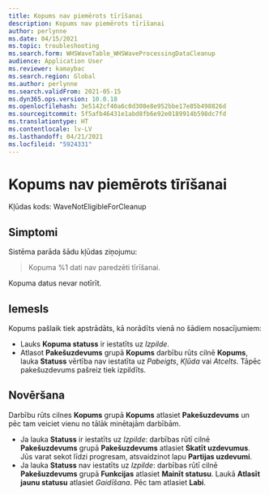 ```yaml
---
title: Kopums nav piemērots tīrīšanai
description: Kopums nav piemērots tīrīšanai
author: perlynne
ms.date: 04/15/2021
ms.topic: troubleshooting
ms.search.form: WHSWaveTable_WHSWaveProcessingDataCleanup
audience: Application User
ms.reviewer: kamaybac
ms.search.region: Global
ms.author: perlynne
ms.search.validFrom: 2021-05-15
ms.dyn365.ops.version: 10.0.18
ms.openlocfilehash: 3e5142cf40a6c0d308e8e952bbe17e85b498826d
ms.sourcegitcommit: 5f5afb46431e1abd8fb6e92e0189914b598dc7fd
ms.translationtype: HT
ms.contentlocale: lv-LV
ms.lasthandoff: 04/21/2021
ms.locfileid: "5924331"
---
```

# <a name="wave-isnt-eligible-for-cleanup"></a>Kopums nav piemērots tīrīšanai

Kļūdas kods: WaveNotEligibleForCleanup

## <a name="symptoms"></a>Simptomi

Sistēma parāda šādu kļūdas ziņojumu:

> Kopuma %1 dati nav paredzēti tīrīšanai.

Kopuma datus nevar notīrīt.  

## <a name="cause"></a>Iemesls

Kopums pašlaik tiek apstrādāts, kā norādīts vienā no šādiem nosacījumiem:

- Lauks **Kopuma statuss** ir iestatīts uz *Izpilde*.
- Atlasot **Pakešuzdevums** grupā **Kopums** darbību rūts cilnē **Kopums**, lauka **Statuss** vērtība nav iestatīta uz *Pabeigts*, *Kļūda* vai *Atcelts*. Tāpēc pakešuzdevums pašreiz tiek izpildīts.

## <a name="resolution"></a>Novēršana

Darbību rūts cilnes **Kopums** grupā **Kopums** atlasiet **Pakešuzdevums** un pēc tam veiciet vienu no tālāk minētajām darbībām.

- Ja lauka **Statuss** ir iestatīts uz *Izpilde*: darbības rūtī cilnē **Pakešuzdevums** grupā **Pakešuzdevums** atlasiet **Skatīt uzdevumus**. Jūs varat sekot līdzi progresam, atsvaidzinot lapu **Partijas uzdevumi**.
- Ja lauka **Statuss** nav iestatīts uz *Izpilde*: darbības rūtī cilnē **Pakešuzdevums** grupā **Funkcijas** atlasiet **Mainīt statusu**. Laukā **Atlasīt jaunu statusu** atlasiet *Gaidīšana*. Pēc tam atlasiet **Labi**.
